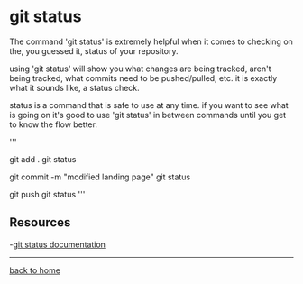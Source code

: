 # git status

The command 'git status' is extremely helpful when it comes to checking on the, you guessed it, status of your repository.

using 'git status' will show you what changes are being tracked, aren't being tracked, what commits need to be pushed/pulled, etc.
it is exactly what it sounds like, a status check.

status is a command that is safe to use at any time. if you want to see what is going on it's good to use 'git status' in between commands until you get to know the flow better. 

'''

git add .
git status 

git commit -m "modified landing page"
git status

git push 
git status
'''

## Resources

-[git status documentation](Https://git-scm.com/docs/git-status)

---

[back to home](../readme.md)